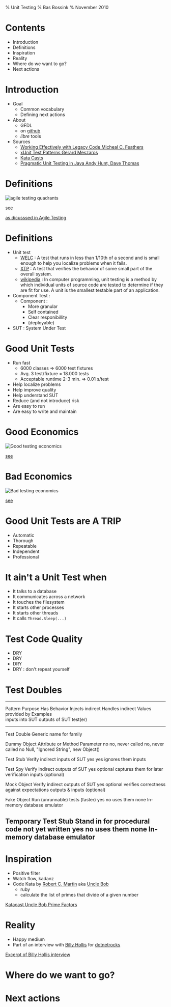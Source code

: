 % Unit Testing
% Bas Bossink
% November 2010

# Contents

- Introduction
- Definitions
- Inspiration
- Reality
- Where do we want to go?
- Next actions

# Introduction
- Goal
    + Common vocabulary
    + Defining next actions
- About
    + GFDL
    + on [github][gh]
    + *libre* tools
- Sources
    + [Working Effectively with Legacy Code Micheal C. Feathers][welc]
    + [xUnit Test Patterns Gerard Meszaros][xtp]
    + [Kata Casts][kc]
    + [Pragmatic Unit Testing in Java Andy Hunt, Dave Thomas][putj]
    
[gh]: http://github.com/basbossink/presentations "Presentations on github"
[welc]: http://www.amazon.com/Working-Effectively-Legacy-Michael-Feathers/dp/0131177052/ref=sr_1_1?s=books&ie=UTF8&qid=1289675186&sr=1-1 "Working Effectively with Legacy code"
[xtp]: http://xunitpatterns.com/ "xUnit Test Patterns"
[kc]: http://www.katacasts.com/ "Kata Casts"
[putj]: http://pragprog.com/titles/utj/pragmatic-unit-testing-in-java-with-junit "Pragmatic Unit Testing in Java"
[exmp]: http://www.exampler.com/ "Brian Marrick"
[agt]: http://www.amazon.com/Agile-Testing-Practical-Guide-Testers/dp/0321534468/ref=sr_1_1?ie=UTF8&qid=1297200292&sr=8-1 "Agile testing"

# Definitions
![](http://lh3.ggpht.com/_X3kaawac_g4/S3VCgzOuyQI/AAAAAAAAAvw/aww4Ui2N7LU/agile-testing-quadrants.JPG?imgmax=800 "agile testing quadrants")

[see][exmp]

[as dicusssed in Agile Testing][agt]


# Definitions
- Unit test
    + [WELC][welc] : A test that runs in less than 1/10th of a second
    and is small enough to help you localize problems when it fails.
    + [XTP][xtp] : A test that verifies the behavior of some small
    part of the overall system.
    + [wikipedia][wput] : In computer programming, unit testing is a
    method by which individual units of source code are tested to
    determine if they are fit for use. A unit is the smallest testable
    part of an application.
- Component Test :
    + Component : 
         - More granular 
         - Self contained
         - Clear responibillity
         - (deployable)
- SUT : System Under Test

# Good Unit Tests
- Run fast
    + 6000 classes => 6000 test fixtures
    + Avg. 3 test/fixture = 18.000 tests
    + Acceptable runtime 2-3 min. => 0.01 s/test
- Help localize problems
- Help improve quality
- Help understand SUT
- Reduce (and not introduce) risk
- Are easy to run
- Are easy to write and maintain

# Good Economics
![](http://xunitpatterns.com/Economics-Good.gif "Good testing economics")

[see][xtp]

# Bad Economics
![](http://xunitpatterns.com/Economics-Bad.gif "Bad testing economics")

[see][xtp]

# Good Unit Tests are A TRIP
- Automatic
- Thorough
- Repeatable
- Independent
- Professional

# It ain't a Unit Test when
- It talks to a database
- It communicates across a network
- It touches the filesystem
- It starts other processes
- It starts other threads
- It calls <code>Thread.Sleep(...)</code>

# Test Code Quality
- DRY
- DRY
- DRY
- DRY : don't repeat yourself

# Test Doubles

------------------------------------------------------------------------------------------------------------------------------------------------------------------------------------------------------------
Pattern             Purpose                                      Has Behavior  Injects indirect  Handles indirect                          Values provided by           Examples                             
                                                                               inputs into SUT   outputs of SUT                            test(er)                                                         
------------------- -------------------------------------------- ------------  ----------------- ----------------------------------------- ---------------------------- ------------------------------------
Test Double         Generic name for family                

Dummy Object        Attribute or Method Parameter                no            no, never called  no, never called                          no                           Null, "Ignored String", new Object() 

Test Stub           Verify indirect inputs of SUT                yes           yes               ignores them                              inputs                                                           

Test Spy            Verify indirect outputs of SUT               yes           optional          captures them for later verification      inputs (optional)                                                

Mock Object         Verify indirect outputs of SUT               yes           optional          verifies correctness against expectations outputs & inputs (optional)                                      

Fake Object         Run (unrunnable) tests (faster)              yes           no                uses them                                 none                         In-memory database emulator          

Temporary Test Stub Stand in for procedural code not yet written yes           no                uses them                                 none                         In-memory database emulator          
------------------------------------------------------------------------------------------------------------------------------------------------------------------------------------------------------------


[wput]: http://en.wikipedia.org/wiki/Unit_test "Wikipedia Unit Test"

# Inspiration
- Positive filter
- Watch flow, kadanz
- Code Kata by [Robert C. Martin][ub] aka [Uncle Bob][ub]
    + ruby
    + calculate the list of primes that divide of a given number

[Katacast Uncle Bob Prime Factors][kata]

[kata]: http://vimeo.com/7762511 "Prime number kata"
[ub]: http://www.objectmentor.com/omTeam/martin_r.html "Bio for Robert C. Martin"

# Reality
- Happy medium
- Part of an interview with [Billy Hollis][bh] for [dotnetrocks][dnr]

[Excerpt of Billy Hollis interview][600]

[dnr]: http://www.dotnetrocks.com/Default.aspx ".NET Rocks"
[bh]: http://dotnetmasters.com/ "Billy Hollis"
[600]: http://www.dotnetrocks.com/default.aspx?showNum=600 "dotnetrocks show 600"

# Where do we want to go?

# Next actions
